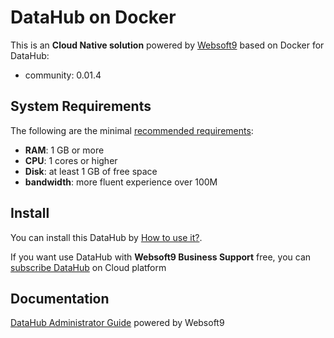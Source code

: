 # DataHub on Docker  

This is an **Cloud Native solution** powered by [Websoft9](https://www.websoft9.com) based on Docker for DataHub:

 - community:  0.01.4


## System Requirements

The following are the minimal [recommended requirements](https://github.com/datahub-project/datahub):

* **RAM**: 1 GB or more
* **CPU**: 1 cores or higher
* **Disk**: at least 1 GB of free space
* **bandwidth**: more fluent experience over 100M  

## Install

You can install this DataHub by [How to use it?](https://github.com/Websoft9/docker-library#how-to-use-it).   

If you want use DataHub with **Websoft9 Business Support** free, you can [subscribe DataHub](https://www.websoft9.com/apps) on Cloud platform

## Documentation

[DataHub Administrator Guide](https://support.websoft9.com/docs/datahub) powered by Websoft9
